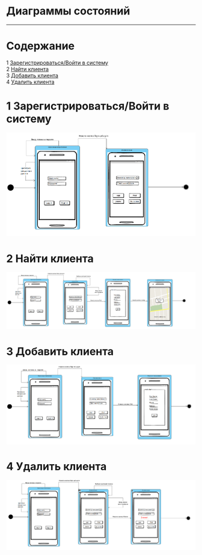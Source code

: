 # Диаграммы состояний
---

# Содержание
1 [Зарегистрироваться/Войти в систему](#reg)   
2 [Найти клиента](#find)  
3 [Добавить клиента](#add)  
4 [Удалить клиента](#del)

<a name="reg"/>

# 1 Зарегистрироваться/Войти в систему
![Зарегистрироваться/Войти в систему](SignUpLogIn(state).png)


<a name="find"/>

# 2 Найти клиента
![Найти клиента](FindClient(state).png)


<a name="add"/>

# 3 Добавить клиента  
![Добавить клиента](AddClient(state).png)
   

<a name="del"/>  

# 4 Удалить клиента  
![Удалить клиента](DeleteClient(state).png)
